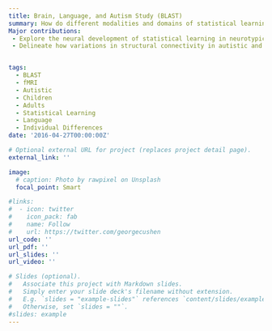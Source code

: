 ```yaml
---
title: Brain, Language, and Autism Study (BLAST)
summary: How do different modalities and domains of statistical learning skills grow and change across development in different populations, and what brain systems and connectivities underpin this? Here, we use online statistical learning in the MRI to tease apart the developmental time-course of statistical learning in neurotypical individuals and determine how it differs in autistic children. We critically examine hypotheses of invariance, change, and domain-general vs language-specific mechanisms in statistical learning, and chart out the neural underpinnings of behavioral differences and connections to language development across our groups.
Major contributions:
 - Explore the neural development of statistical learning in neurotypical children and adults using functional magnetic resonance imaging (fMRI) techniques, particularly MVPA
 - Delineate how variations in structural connectivity in autistic and neurotypical children relate to statistical learning outcomes


tags:
  - BLAST
  - fMRI
  - Autistic
  - Children
  - Adults
  - Statistical Learning
  - Language
  - Individual Differences
date: '2016-04-27T00:00:00Z'

# Optional external URL for project (replaces project detail page).
external_link: ''

image:
  # caption: Photo by rawpixel on Unsplash
  focal_point: Smart

#links:
#  - icon: twitter
#    icon_pack: fab
#    name: Follow
#    url: https://twitter.com/georgecushen
url_code: ''
url_pdf: ''
url_slides: ''
url_video: ''

# Slides (optional).
#   Associate this project with Markdown slides.
#   Simply enter your slide deck's filename without extension.
#   E.g. `slides = "example-slides"` references `content/slides/example-slides.md`.
#   Otherwise, set `slides = ""`.
#slides: example
---
```


